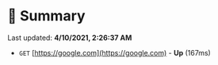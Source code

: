 # 📖 Summary
Last updated: **4/10/2021, 2:26:37 AM**

- `GET` [https://google.com](https://google.com) - **Up** (167ms)
